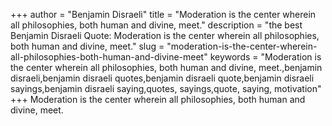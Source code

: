 +++
author = "Benjamin Disraeli"
title = "Moderation is the center wherein all philosophies, both human and divine, meet."
description = "the best Benjamin Disraeli Quote: Moderation is the center wherein all philosophies, both human and divine, meet."
slug = "moderation-is-the-center-wherein-all-philosophies-both-human-and-divine-meet"
keywords = "Moderation is the center wherein all philosophies, both human and divine, meet.,benjamin disraeli,benjamin disraeli quotes,benjamin disraeli quote,benjamin disraeli sayings,benjamin disraeli saying,quotes, sayings,quote, saying, motivation"
+++
Moderation is the center wherein all philosophies, both human and divine, meet.
